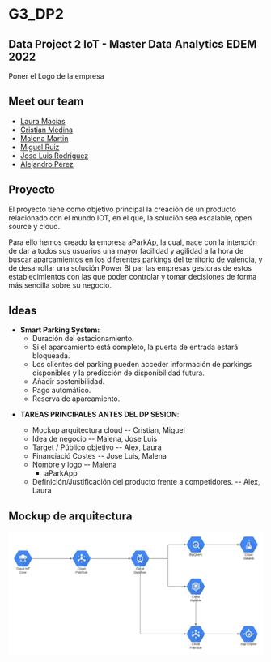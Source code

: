 # G3_DP2
## Data Project 2 IoT - Master Data Analytics EDEM 2022
Poner el Logo de la empresa

## Meet our team

- [Laura Macías](https://github.com/LauraMacias)
- [Cristian Medina](hhttps://github.com/medinaltbx)
- [Malena Martin](https://github.com/MalenaMDH)
- [Miguel Ruiz](https://github.com/miruimi)
- [Jose Luis Rodriguez](https://github.com/joselra98)
- [Alejandro Pérez](https://github.com/AlexPC23)

## Proyecto

El proyecto tiene como objetivo principal la creación de un producto relacionado con el mundo IOT, en el que, la solución sea escalable, open source y cloud. 

Para ello hemos creado la empresa aParkAp, la cual, nace con la intención de dar a todos sus usuarios una mayor facilidad y agilidad a la hora de buscar aparcamientos en los diferentes parkings del territorio de valencia, y de desarrollar una solución Power BI par las empresas gestoras de estos establecimientos con las que poder controlar y tomar decisiones de forma más sencilla sobre su negocio. 

## Ideas
* **Smart Parking System:**
    * Duración del estacionamiento.
    * Si el aparcamiento está completo, la puerta de entrada estará bloqueada.
    * Los clientes del parking pueden acceder información de parkings disponibles y la predicción de disponibilidad futura. 
    * Añadir sostenibilidad.
    * Pago automático.
    * Reserva de aparcamiento.
    
    
- **TAREAS PRINCIPALES ANTES DEL DP SESION**:

    * Mockup arquitectura cloud -- Cristian, Miguel 
    * Idea de negocio -- Malena, Jose Luis 
    * Target / Público objetivo -- Alex, Laura
    * Financiació Costes -- Jose Luis, Malena
    * Nombre y logo -- Malena
        - aParkApp
    * Definición/Justificación del producto frente a competidores. -- Alex, Laura

## Mockup de arquitectura
![](images/DP2_arquitectura.jpeg)
